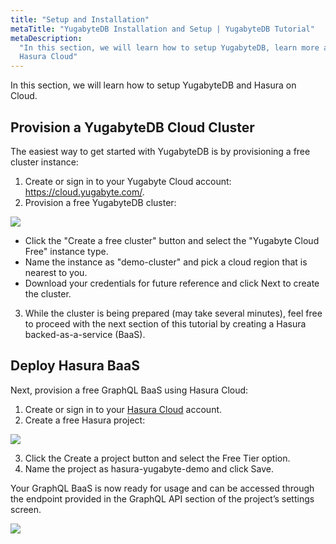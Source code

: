 ```yaml
---
title: "Setup and Installation"
metaTitle: "YugabyteDB Installation and Setup | YugabyteDB Tutorial"
metaDescription:
  "In this section, we will learn how to setup YugabyteDB, learn more about connection string and deploy Hasura on
  Hasura Cloud"
---
```


In this section, we will learn how to setup YugabyteDB and Hasura on Cloud.

## Provision a YugabyteDB Cloud Cluster

The easiest way to get started with YugabyteDB is by provisioning a free cluster instance:

1. Create or sign in to your Yugabyte Cloud account: https://cloud.yugabyte.com/.
2. Provision a free YugabyteDB cluster:

![](https://graphql-engine-cdn.hasura.io/learn-hasura/assets/database-yugabyte/create-yugabyte-cluster.gif)

- Click the "Create a free cluster" button and select the "Yugabyte Cloud Free" instance type.
- Name the instance as "demo-cluster" and pick a cloud region that is nearest to you.
- Download your credentials for future reference and click Next to create the cluster.

3. While the cluster is being prepared (may take several minutes), feel free to proceed with the next section of this
   tutorial by creating a Hasura backed-as-a-service (BaaS).

## Deploy Hasura BaaS

Next, provision a free GraphQL BaaS using Hasura Cloud:

1. Create or sign in to your [Hasura Cloud](https://cloud.hasura.io?skip_onboarding=true) account.
2. Create a free Hasura project:

![](https://graphql-engine-cdn.hasura.io/learn-hasura/assets/database-yugabyte/deploy-hasura-baas.gif)

3. Click the Create a project button and select the Free Tier option.
4. Name the project as hasura-yugabyte-demo and click Save.

Your GraphQL BaaS is now ready for usage and can be accessed through the endpoint provided in the GraphQL API section of
the project’s settings screen.

![](https://graphql-engine-cdn.hasura.io/learn-hasura/assets/database-yugabyte/hasura-cloud-endpoint.png)
